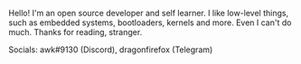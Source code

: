 Hello! I'm an open source developer and self learner.
I like low-level things, such as embedded systems, bootloaders, kernels and more. Even I can't do much.
Thanks for reading, stranger. 

Socials: awk#9130 (Discord), dragonfirefox (Telegram)
